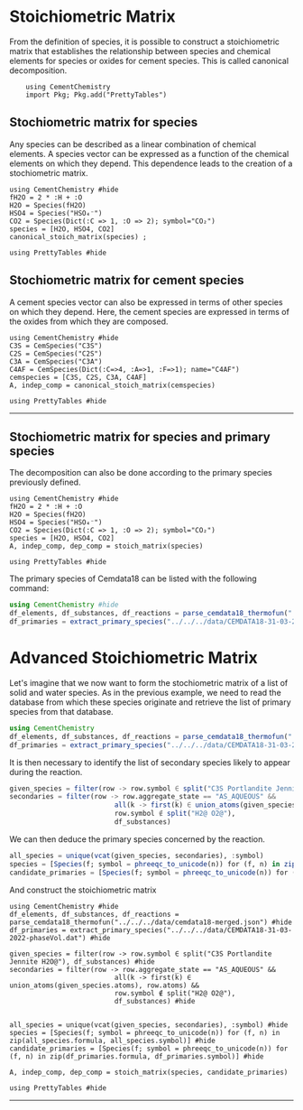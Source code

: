 # Stoichiometric Matrix

From the definition of species, it is possible to construct a stoichiometric matrix that establishes the relationship between species and chemical elements for species or oxides for cement species. This is called canonical decomposition.

```@setup database_stoichiometry
    using CementChemistry
    import Pkg; Pkg.add("PrettyTables")
```

## Stochiometric matrix for species

Any species can be described as a linear combination of chemical elements. A species vector can be expressed as a function of the chemical elements on which they depend. This dependence leads to the creation of a stochiometric matrix.


```@example
using CementChemistry #hide
fH2O = 2 * :H + :O
H2O = Species(fH2O)
HSO4 = Species("HSO₄⁻")
CO2 = Species(Dict(:C => 1, :O => 2); symbol="CO₂")
species = [H2O, HSO4, CO2]
canonical_stoich_matrix(species) ;

using PrettyTables #hide
```

## Stochiometric matrix for cement species

A cement species vector can also be expressed in terms of other species on which they depend. Here, the cement species are expressed in terms of the oxides from which they are composed.

```@example
using CementChemistry #hide
C3S = CemSpecies("C3S")
C2S = CemSpecies("C2S")
C3A = CemSpecies("C3A")
C4AF = CemSpecies(Dict(:C=>4, :A=>1, :F=>1); name="C4AF")
cemspecies = [C3S, C2S, C3A, C4AF]
A, indep_comp = canonical_stoich_matrix(cemspecies)

using PrettyTables #hide
```

---

## Stochiometric matrix for species and primary species

The decomposition can also be done according to the primary species previously defined.

```@example
using CementChemistry #hide
fH2O = 2 * :H + :O
H2O = Species(fH2O)
HSO4 = Species("HSO₄⁻")
CO2 = Species(Dict(:C => 1, :O => 2); symbol="CO₂")
species = [H2O, HSO4, CO2]
A, indep_comp, dep_comp = stoich_matrix(species)

using PrettyTables #hide
```

The primary species of Cemdata18 can be listed with the following command:

```julia
using CementChemistry #hide
df_elements, df_substances, df_reactions = parse_cemdata18_thermofun("../../../data/cemdata18-merged.json") #hide
df_primaries = extract_primary_species("../../../data/CEMDATA18-31-03-2022-phaseVol.dat")
```

# Advanced Stoichiometric Matrix

Let's imagine that we now want to form the stochiometric matrix of a list of solid and water species.
As in the previous example, we need to read the database from which these species originate and retrieve the list of primary species from that database.

```julia
using CementChemistry
df_elements, df_substances, df_reactions = parse_cemdata18_thermofun("../../../data/cemdata18-merged.json")
df_primaries = extract_primary_species("../../../data/CEMDATA18-31-03-2022-phaseVol.dat")
```

It is then necessary to identify the list of secondary species likely to appear during the reaction.

```julia
given_species = filter(row -> row.symbol ∈ split("C3S Portlandite Jennite H2O@"), df_substances)
secondaries = filter(row -> row.aggregate_state == "AS_AQUEOUS" &&
                          all(k -> first(k) ∈ union_atoms(given_species.atoms), row.atoms) &&
                          row.symbol ∉ split("H2@ O2@"),
                          df_substances)
```

We can then deduce the primary species concerned by the reaction.

```julia
all_species = unique(vcat(given_species, secondaries), :symbol)
species = [Species(f; symbol = phreeqc_to_unicode(n)) for (f, n) in zip(all_species.formula, all_species.symbol)]
candidate_primaries = [Species(f; symbol = phreeqc_to_unicode(n)) for (f, n) in zip(df_primaries.formula, df_primaries.symbol)]
```

And construct the stoichiometric matrix

```@example adv_example
using CementChemistry #hide
df_elements, df_substances, df_reactions = parse_cemdata18_thermofun("../../../data/cemdata18-merged.json") #hide
df_primaries = extract_primary_species("../../../data/CEMDATA18-31-03-2022-phaseVol.dat") #hide

given_species = filter(row -> row.symbol ∈ split("C3S Portlandite Jennite H2O@"), df_substances) #hide
secondaries = filter(row -> row.aggregate_state == "AS_AQUEOUS" &&
                          all(k -> first(k) ∈ union_atoms(given_species.atoms), row.atoms) &&
                          row.symbol ∉ split("H2@ O2@"),
                          df_substances) #hide


all_species = unique(vcat(given_species, secondaries), :symbol) #hide
species = [Species(f; symbol = phreeqc_to_unicode(n)) for (f, n) in zip(all_species.formula, all_species.symbol)] #hide
candidate_primaries = [Species(f; symbol = phreeqc_to_unicode(n)) for (f, n) in zip(df_primaries.formula, df_primaries.symbol)] #hide

A, indep_comp, dep_comp = stoich_matrix(species, candidate_primaries)

using PrettyTables #hide
```

---